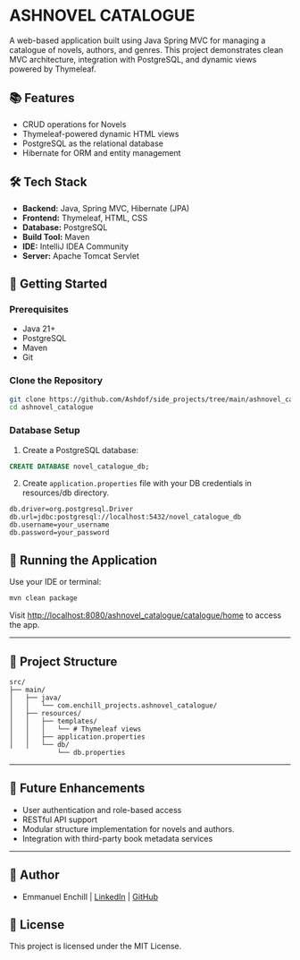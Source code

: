 # ASHNOVEL CATALOGUE
A web-based application built using Java Spring MVC for managing a catalogue of novels, authors, and genres. This project demonstrates clean MVC architecture, integration with PostgreSQL, and dynamic views powered by Thymeleaf.

## 📚 Features
- CRUD operations for Novels
- Thymeleaf-powered dynamic HTML views
- PostgreSQL as the relational database
- Hibernate for ORM and entity management

## 🛠️ Tech Stack
- **Backend:** Java, Spring MVC, Hibernate (JPA)
- **Frontend:** Thymeleaf, HTML, CSS
- **Database:** PostgreSQL
- **Build Tool:** Maven
- **IDE:** IntelliJ IDEA Community
- **Server:** Apache Tomcat Servlet

## 🚀 Getting Started

### Prerequisites
- Java 21+
- PostgreSQL
- Maven
- Git

### Clone the Repository
```bash
git clone https://github.com/Ashdof/side_projects/tree/main/ashnovel_catalogue.git
cd ashnovel_catalogue
````

### Database Setup

1. Create a PostgreSQL database:

```sql
CREATE DATABASE novel_catalogue_db;
```

2. Create `application.properties` file with your DB credentials in resources/db directory.

```properties
db.driver=org.postgresql.Driver
db.url=jdbc:postgresql://localhost:5432/novel_catalogue_db
db.username=your_username
db.password=your_password
```

## 🧪 Running the Application

Use your IDE or terminal:

```bash
mvn clean package
```

Visit [http://localhost:8080/ashnovel_catalogue/catalogue/home](http://localhost:8080/ashnovel_catalogue/catalogue/home) to access the app.

---

## 📁 Project Structure

```
src/
├── main/
│   ├── java/
│   │   └── com.enchill_projects.ashnovel_catalogue/
│   ├── resources/
│   │   ├── templates/
│   │   │   └── # Thymeleaf views
│   │   ├── application.properties
│   │   └── db/
            └── db.properties 
```

---

## 📌 Future Enhancements

* User authentication and role-based access
* RESTful API support
* Modular structure implementation for novels and authors.
* Integration with third-party book metadata services

---

## 👤 Author

* Emmanuel Enchill | [LinkedIn](https://www.linkedin.com/in/ariseandshine/) | [GitHub](https://github.com/Ashdof)

## 📄 License
This project is licensed under the MIT License.
